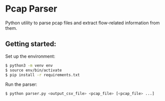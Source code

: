 # Pcap Parser

Python utility to parse pcap files and extract flow-related information from
them.

## Getting started:

Set up the environment:

```bash
$ python3 -m venv env
$ source env/bin/activate
$ pip install -r requirements.txt
```

Run the parser:

```bash
$ python parser.py <output_csv_file> <pcap_file> [<pcap_file> ...]
```
